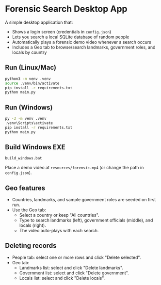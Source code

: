 # Forensic Search Desktop App

A simple desktop application that:
- Shows a login screen (credentials in `config.json`)
- Lets you search a local SQLite database of random people
- Automatically plays a forensic demo video whenever a search occurs
 - Includes a Geo tab to browse/search landmarks, government roles, and locals by country

## Run (Linux/Mac)
```bash
python3 -m venv .venv
source .venv/bin/activate
pip install -r requirements.txt
python main.py
```

## Run (Windows)
```bat
py -3 -m venv .venv
.venv\Scripts\activate
pip install -r requirements.txt
python main.py
```

## Build Windows EXE
```bat
build_windows.bat
```

Place a demo video at `resources/forensic.mp4` (or change the path in `config.json`).

## Geo features
- Countries, landmarks, and sample government roles are seeded on first run.
- Use the Geo tab:
  - Select a country or keep "All countries".
  - Type to search landmarks (left), government officials (middle), and locals (right).
  - The video auto-plays with each search.

## Deleting records
- People tab: select one or more rows and click "Delete selected".
- Geo tab:
  - Landmarks list: select and click "Delete landmarks".
  - Government list: select and click "Delete government".
  - Locals list: select and click "Delete locals".
